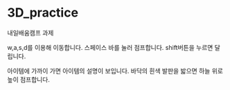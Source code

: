 # 3D_practice
내일배움캠프 과제

w,a,s,d를 이용해 이동합니다.
스페이스 바를 눌러 점프합니다.
shift버튼을 누르면 달립니다.

아이템에 가까이 가면 아이템의 설명이 보입니다.
바닥의 흰색 발판을 밟으면 하늘 위로 높이 점프합니다.
